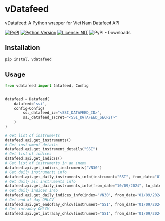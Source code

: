 
# vDatafeed
vDatafeed: A Python wrapper for Viet Nam Datafeed API

[![PyPI](https://img.shields.io/pypi/v/vdatafeed)](https://pypi.org/project/vdatafeed/)
[![Python Version](https://img.shields.io/pypi/pyversions/vdatafeed)](#)
[![License: MIT](https://img.shields.io/badge/License-MIT-green.svg)](https://opensource.org/licenses/MIT)
![PyPI - Downloads](https://img.shields.io/pypi/dm/vdatafeed)

## Installation
```bash
pip install vdatafeed
```

## Usage
```python
from vdatafeed import Datafeed, Config


datafeed = Datafeed(
    datafeed='ssi',
    config=Config(
        ssi_datafeed_id="<SSI_DATAFEED_ID>",
        ssi_datafeed_secret="<SSI_DATAFEED_SECRET>"
    )
)

# Get list of instruments
datafeed.api.get_instruments()
# Get instrument details
datafeed.api.get_instrument_details("SSI")
# Get list of indices
datafeed.api.get_indices()
# Get list of instruments in an index
datafeed.api.get_indices_instruments("VN30")
# Get daily instruments info
datafeed.api.get_daily_instruments_info(instrument="SSI", from_date="01/09/2024", to_date="10/09/2024")  # noqa  # pylint: disable=all
# Get daily all instruments info
datafeed.api.get_daily_instruments_info(from_date="10/09/2024", to_date="10/09/2024")
# Get daily indices info
datafeed.api.get_daily_indices_info(index="VN30", from_date="01/09/2024", to_date="10/09/2024")  # noqa # pylint: disable=all
# Get end of day OHLCV
datafeed.api.get_endofday_ohlcv(instrument="SSI", from_date="01/09/2024", to_date="10/09/2024")  # noqa # pylint: disable=all
# Get intraday OHLCV
datafeed.api.get_intraday_ohlcv(instrument="SSI", from_date="01/09/2024", to_date="10/09/2024")  # noqa # pylint: disable=all
